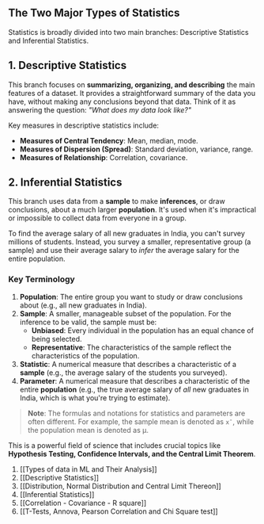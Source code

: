 ## The Two Major Types of Statistics
Statistics is broadly divided into two main branches: Descriptive Statistics and Inferential Statistics.
## 1. Descriptive Statistics
This branch focuses on **summarizing, organizing, and describing** the main features of a dataset. It provides a straightforward summary of the data you have, without making any conclusions beyond that data.
Think of it as answering the question: _"What does my data look like?"_

Key measures in descriptive statistics include:
- **Measures of Central Tendency**: Mean, median, mode.
- **Measures of Dispersion (Spread)**: Standard deviation, variance, range.
- **Measures of Relationship**: Correlation, covariance.

## 2. Inferential Statistics
This branch uses data from a **sample** to make **inferences**, or draw conclusions, about a much larger **population**. It's used when it's impractical or impossible to collect data from everyone in a group.

To find the average salary of all new graduates in India, you can't survey millions of students. Instead, you survey a smaller, representative group (a sample) and use their average salary to _infer_ the average salary for the entire population.
### Key Terminology

1. **Population**: The entire group you want to study or draw conclusions about (e.g., all new graduates in India).
2. **Sample**: A smaller, manageable subset of the population. For the inference to be valid, the sample must be:
	- **Unbiased**: Every individual in the population has an equal chance of being selected.
	- **Representative**: The characteristics of the sample reflect the characteristics of the population.
3. **Statistic**: A numerical measure that describes a characteristic of a **sample** (e.g., the average salary of the students you surveyed).
4. **Parameter**: A numerical measure that describes a characteristic of the entire **population** (e.g., the true average salary of _all_ new graduates in India, which is what you're trying to estimate).

> **Note**: The formulas and notations for statistics and parameters are often different. For example, the sample mean is denoted as `xˉ`, while the population mean is denoted as μ.

This is a powerful field of science that includes crucial topics like **Hypothesis Testing, Confidence Intervals, and the Central Limit Theorem**.


1. [[Types of data in ML and Their Analysis]]
2. [[Descriptive Statistics]]
3. [[Distribution, Normal Distribution and Central Limit Thereon]]
4. [[Inferential Statistics]]
5. [[Correlation - Covariance - R square]]
6. [[T-Tests, Annova, Pearson Correlation and Chi Square test]]



